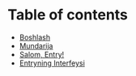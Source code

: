 # Table of contents

* [Boshlash](README.md)
* [Mundarija](mundarija.md)
* [Salom, Entry!](salom-entry.md)
* [Entryning Interfeysi](entryning-interfeysi.md)

